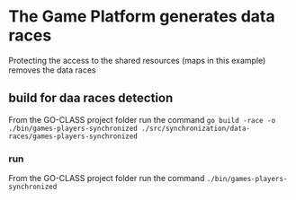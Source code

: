 # The Game Platform generates data races

Protecting the access to the shared resources (maps in this example) removes the data races

## build for daa races detection

From the GO-CLASS project folder run the command
`go build -race -o ./bin/games-players-synchronized ./src/synchronization/data-races/games-players-synchronized`

### run

From the GO-CLASS project folder run the command
`./bin/games-players-synchronized`
